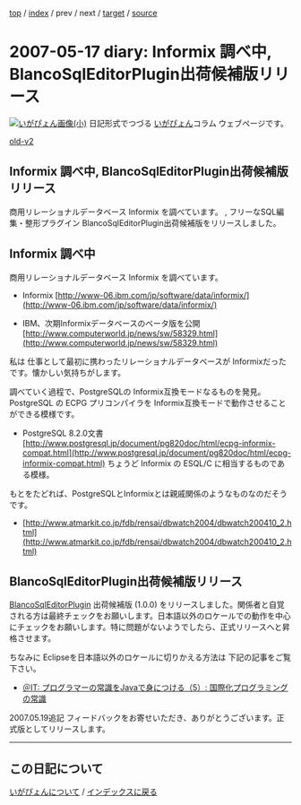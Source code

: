 [top](https://igapyon.github.io/diary/) 
 / [index](https://igapyon.github.io/diary/2007/index.html) 
 / prev 
 / next 
 / [target](https://igapyon.github.io/diary/2007/ig070517.html) 
 / [source](https://github.com/igapyon/diary/blob/gh-pages/2007/ig070517.html.src.md) 

2007-05-17 diary: Informix 調べ中, BlancoSqlEditorPlugin出荷候補版リリース
=====================================================================================================
[![いがぴょん画像(小)](https://igapyon.github.io/diary/images/iga200306s.jpg "いがぴょん")](https://igapyon.github.io/diary/memo/memoigapyon.html) 日記形式でつづる [いがぴょん](https://igapyon.github.io/diary/memo/memoigapyon.html)コラム ウェブページです。

[old-v2](ig070517-orig.html)

## Informix 調べ中, BlancoSqlEditorPlugin出荷候補版リリース

商用リレーショナルデータベース Informix を調べています。 , フリーなSQL編集・整形プラグイン BlancoSqlEditorPlugin出荷候補版をリリースしました。


## Informix 調べ中

商用リレーショナルデータベース Informix を調べています。

* Informix
  [http://www-06.ibm.com/jp/software/data/informix/](http://www-06.ibm.com/jp/software/data/informix/)
  
* IBM、次期Informixデータベースのベータ版を公開 
  [http://www.computerworld.jp/news/sw/58329.html](http://www.computerworld.jp/news/sw/58329.html)

私は 仕事として最初に携わったリレーショナルデータベースが Informixだったです。懐かしい気持ちがします。

調べていく過程で、PostgreSQLの Informix互換モードなるものを発見。PostgreSQL の ECPG プリコンパイラを Informix互換モードで動作させることができる模様です。

* PostgreSQL 8.2.0文書
  [http://www.postgresql.jp/document/pg820doc/html/ecpg-informix-compat.html](http://www.postgresql.jp/document/pg820doc/html/ecpg-informix-compat.html)
  ちょうど Informix の ESQL/C に相当するものである模様。

もとをたどれば、PostgreSQLとInformixとは親戚関係のようなものなのだそうです。

* [http://www.atmarkit.co.jp/fdb/rensai/dbwatch2004/dbwatch200410_2.html](http://www.atmarkit.co.jp/fdb/rensai/dbwatch2004/dbwatch200410_2.html)

## BlancoSqlEditorPlugin出荷候補版リリース

[BlancoSqlEditorPlugin](http://www.igapyon.jp/blanco/blancosqleditorplugin.html) 出荷候補版 (1.0.0) をリリースしました。関係者と自覚される方は最終チェックをお願いします。日本語以外のロケールでの動作を中心にチェックをお願いします。特に問題がないようでしたら、正式リリースへと昇格させます。

ちなみに Eclipseを日本語以外のロケールに切りかえる方法は 下記の記事をご覧下さい。

* [＠IT: プログラマーの常識をJavaで身につける（5）: 国際化プログラミングの常識](http://www.atmarkit.co.jp/fjava/rensai4/programer05/programer05_1.html)

2007.05.19追記 フィードバックをお寄せいただき、ありがとうございます。正式版としてリリースします。

----------------------------------------------------------------------------------------------------

## この日記について
[いがぴょんについて](https://igapyon.github.io/diary/memo/memoigapyon.html) / [インデックスに戻る](https://igapyon.github.io/diary/idxall.html)
